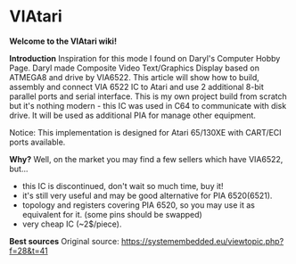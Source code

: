 # VIAtari

**Welcome to the VIAtari wiki!**

**Introduction**
Inspiration for this mode I found on Daryl's Computer Hobby Page. Daryl made Composite Video Text/Graphics Display based on ATMEGA8 and drive by VIA6522. This article will show how to build, assembly and connect VIA 6522 IC to Atari and use 2 additional 8-bit parallel ports and serial interface. This is my own project build from scratch but it's nothing modern - this IC was used in C64 to communicate with disk drive. It will be used as additional PIA for manage other equipment.

Notice:
This implementation is designed for Atari 65/130XE with CART/ECI ports available.

**Why?**
Well, on the market you may find a few sellers which have VIA6522, but...
- this IC is discontinued, don't wait so much time, buy it!
- it's still very useful and may be good alternative for PIA 6520(6521).
- topology and registers covering PIA 6520, so you may use it as equivalent for it. (some pins should be swapped)
- very cheap IC (~2$/piece).

**Best sources**
Original source:
https://systemembedded.eu/viewtopic.php?f=28&t=41
